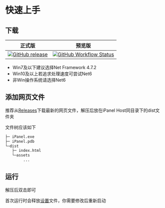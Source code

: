 # 快速上手

## 下载

| 正式版                                                                                                                                           | 预览版                                                                                                                                                                                                    |
| ------------------------------------------------------------------------------------------------------------------------------------------------ | --------------------------------------------------------------------------------------------------------------------------------------------------------------------------------------------------------- |
| [![GitHub release](https://img.shields.io/github/v/release/iPanelDev/iPanel-Host?style=flat-square)](https://github.com/iPanelDev/iPanel-Host/releases/latest) | [![GitHub Workflow Status](https://img.shields.io/github/actions/workflow/status/iPanelDev/iPanel-Host/build.yml?style=flat-square&logo=github)](https://github.com/iPanelDev/iPanel-Host/actions/workflows/build.yml) |

- Win7及以下建议选择Net Framework 4.7.2
- Win10及以上若追求处理速度可尝试Net6
- 非Win操作系统请选择Net6

## 添加网页文件

推荐从[Releases](https://github.com/iPanelDev/WebConsole/releases/latest)下载最新的网页文件，解压后放在iPanel Host同目录下的dist文件夹

文件树应该如下

```txt
├─ iPanel.exe
├─ iPanel.pdb
└─dist
   ├─ index.html
   └─assets
        ...
```

## 运行

解压后双击即可

首次运行时会释放[设置](settings)文件，你需要修改后重新启动
